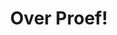 ---
layout: page
title: Over Proef!
permalink: /over/
nav-menu: true
nav-menu-parent: true
slug: over
---